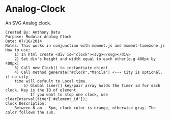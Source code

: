 Analog-Clock
============

An SVG Analog clock. 


	Created By: Anthony Datu
	Purpose: Modular Analog Clock
	Date: 07/16/2014
	Notes: This works in conjunction with moment.js and moment-timezone.js
	How to use: 
		1) In html create <div id="clock"><svg></svg></div>
		2) Set div's height and width equal to each other(e.g 400px by 400px)
		3) Call new Clock() to instantiate object
		4) Call method generate("#clock","Manila") <--- City is optional, if no city 
		time will default to Local time.
	        5) Global timer[] key/pair array holds the timer id for each clock. Key is the ID of element.
	           If you want to stop one clock, use clearInterval(timer['#element_id']);
	Clock Description:
		Between 6 am - 5pm, clock color is orange, otherwise gray. The color follows the sun. 
